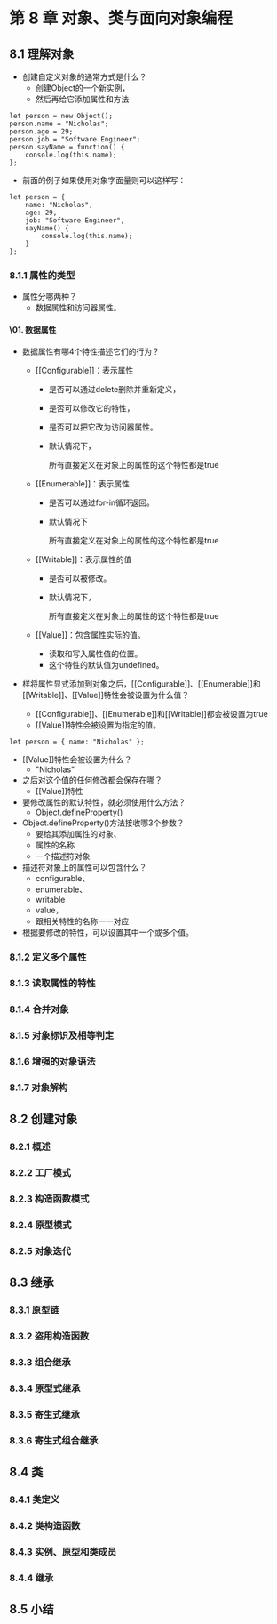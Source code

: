 # 第 8 章 对象、类与面向对象编程

## 8.1 理解对象

- 创建自定义对象的通常方式是什么？
  - 创建Object的一个新实例，
  - 然后再给它添加属性和方法

```
let person = new Object(); 
person.name = "Nicholas"; 
person.age = 29; 
person.job = "Software Engineer"; 
person.sayName = function() { 			
	console.log(this.name); 
};
```

- 前面的例子如果使用对象字面量则可以这样写：

```
let person = { 
	name: "Nicholas", 
	age: 29, 
	job: "Software Engineer", 
	sayName() { 
		console.log(this.name); 
	} 
};
```



### 8.1.1 属性的类型

- 属性分哪两种？
  - 数据属性和访问器属性。

#### \01. 数据属性 

- 数据属性有哪4个特性描述它们的行为？

  - [[Configurable]]：表示属性

    - 是否可以通过delete删除并重新定义，

    - 是否可以修改它的特性，

    - 是否可以把它改为访问器属性。

    - 默认情况下，

      所有直接定义在对象上的属性的这个特性都是true

  - [[Enumerable]]：表示属性

    - 是否可以通过for-in循环返回。

    - 默认情况下

      所有直接定义在对象上的属性的这个特性都是true 

  - [[Writable]]：表示属性的值

    - 是否可以被修改。

    - 默认情况下， 

      所有直接定义在对象上的属性的这个特性都是true

  - [[Value]]：包含属性实际的值。
    - 读取和写入属性值的位置。
    - 这个特性的默认值为undefined。

- 样将属性显式添加到对象之后，[[Configurable]]、[[Enumerable]]和[[Writable]]、[[Value]]特性会被设置为什么值？

  - [[Configurable]]、[[Enumerable]]和[[Writable]]都会被设置为true
  - [[Value]]特性会被设置为指定的值。

```
let person = { name: "Nicholas" };
```

- [[Value]]特性会被设置为什么？
  - "Nicholas"
- 之后对这个值的任何修改都会保存在哪？
  - [[Value]]特性
- 要修改属性的默认特性，就必须使用什么方法？
  - Object.defineProperty()
- Object.defineProperty()方法接收哪3个参数？
  - 要给其添加属性的对象、
  - 属性的名称 
  - 一个描述符对象
- 描述符对象上的属性可以包含什么？
  - configurable、
  - enumerable、
  - writable
  - value，
  - 跟相关特性的名称一一对应
- 根据要修改的特性，可以设置其中一个或多个值。 

### 8.1.2 定义多个属性

### 8.1.3 读取属性的特性

### 8.1.4 合并对象

### 8.1.5 对象标识及相等判定

### 8.1.6 增强的对象语法 

### 8.1.7 对象解构 

## 8.2 创建对象 

### 8.2.1 概述 

### 8.2.2 工厂模式 

### 8.2.3 构造函数模式 

### 8.2.4 原型模式 

### 8.2.5 对象迭代 

## 8.3 继承 

### 8.3.1 原型链 

### 8.3.2 盗用构造函数 

### 8.3.3 组合继承

### 8.3.4 原型式继承 

### 8.3.5 寄生式继承

### 8.3.6 寄生式组合继承

## 8.4 类

### 8.4.1 类定义 

### 8.4.2 类构造函数 

### 8.4.3 实例、原型和类成员 

### 8.4.4 继承

## 8.5 小结 

 

